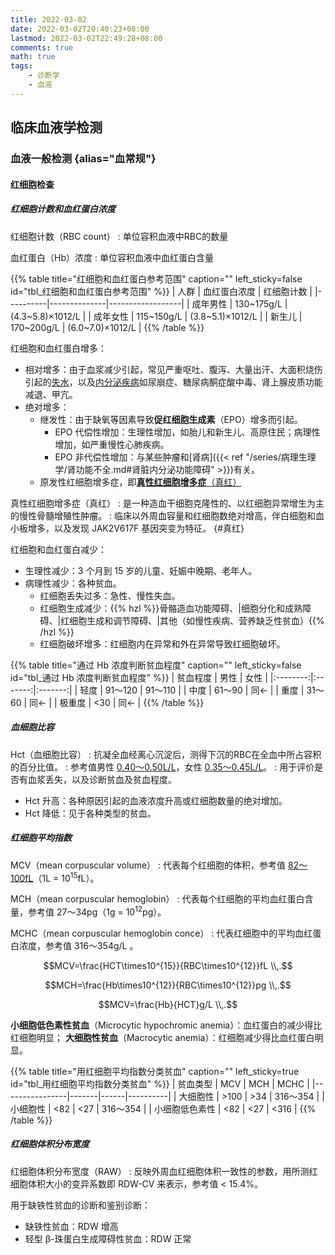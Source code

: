 ```yaml
---
title: 2022-03-02
date: 2022-03-02T20:40:23+08:00
lastmod: 2022-03-02T22:49:28+08:00
comments: true
math: true
tags:
    - 诊断学
    - 血液
---
```


## 临床血液学检测

### 血液一般检测 {alias="血常规"}

#### 红细胞检查

##### 红细胞计数和血红蛋白浓度

红细胞计数（RBC count）
: 单位容积血液中RBC的数量

血红蛋白（Hb）浓度
: 单位容积血液中血红蛋白含量

{{% table title="红细胞和血红蛋白参考范围" caption="" left_sticky=false id="tbl_红细胞和血红蛋白参考范围"  %}}
| 人群     | 血红蛋白浓度 | 红细胞计数       |
|----------|--------------|------------------|
| 成年男性 | 130~175g/L   | (4.3~5.8)×1012/L |
| 成年女性 | 115~150g/L   | (3.8~5.1)×1012/L |
| 新生儿   | 170~200g/L   | (6.0~7.0)×1012/L |
{{% /table %}}

红细胞和血红蛋白增多：

- 相对增多：由于血浆减少引起，常见严重呕吐、腹泻、大量出汗、大面积烧伤引起的<ins>失水</ins>，以及<ins>内分泌疾病</ins>如尿崩症、糖尿病酮症酸中毒、肾上腺皮质功能减退、甲亢。
- 绝对增多：
    - 继发性：由于缺氧等因素导致**促红细胞生成素**（EPO）增多而引起。
        - EPO 代偿性增加：生理性增加，如胎儿和新生儿、高原住民；病理性增加，如严重慢性心肺疾病。
        - EPO 非代偿性增加：与某些肿瘤和[肾病]({{< ref "/series/病理生理学/肾功能不全.md#肾脏内分泌功能障碍" >}})有关。
    - 原发性红细胞增多症，即[**真性红细胞增多症**（真红）](#真红)

真性红细胞增多症（真红）
: 是一种造血干细胞克隆性的、以红细胞异常增生为主的慢性骨髓增殖性肿瘤。
: 临床以外周血容量和红细胞数绝对增高，伴白细胞和血小板增多，以及发现 JAK2V617F 基因突变为特征。
{#真红}

红细胞和血红蛋白减少：

- 生理性减少：3 个月到 15 岁的儿童、妊娠中晚期、老年人。
- 病理性减少：各种贫血。
    - 红细胞丢失过多：急性、慢性失血。
    - 红细胞生成减少：{{% hzl %}}骨骼造血功能障碍、|细胞分化和成熟障碍、|红细胞生成和调节障碍、|其他（如慢性疾病、营养缺乏性贫血）{{% /hzl %}}
    - 红细胞破坏增多：红细胞内在异常和外在异常导致红细胞破坏。

{{% table title="通过 Hb 浓度判断贫血程度" caption="" left_sticky=false id="tbl_通过 Hb 浓度判断贫血程度"  %}}
| 贫血程度 |   男性  |   女性  |
|:--------:|:-------:|:-------:|
|   轻度   | 91～120 | 91～110 |
|   中度   |  61～90 |   同←   |
|   重度   |  31～60 |   同←   |
|  极重度  |   \<30  |   同←   |
{{% /table %}}

##### 血细胞比容

Hct（血细胞比容）
: 抗凝全血经离心沉淀后，测得下沉的RBC在全血中所占容积的百分比值。
: 参考值男性 <ins>0.40～0.50L/L</ins>，女性 <ins>0.35～0.45L/L</ins>。
: 用于评价是否有血浆丢失，以及诊断贫血及贫血程度。

- Hct 升高：各种原因引起的血液浓度升高或红细胞数量的绝对增加。
- Hct 降低：见于各种类型的贫血。

##### 红细胞平均指数

MCV（mean corpuscular volume）
: 代表每个红细胞的体积，参考值 <ins>82～100fL</ins>（1L = 10<sup>15</sup>fL）。

MCH（mean corpuscular hemoglobin）
: 代表每个红细胞的平均血红蛋白含量，参考值 27～34pg（1g = 10<sup>12</sup>pg）。

MCHC（mean corpuscular hemoglobin conce）
: 代表红细胞中的平均血红蛋白浓度，参考值 316～354g/L 。

$$MCV=\frac{HCT\times10^{15}}{RBC\times10^{12}}fL
\\,.$$

$$MCH=\frac{Hb\times10^{12}}{RBC\times10^{12}}pg
\\,.$$

$$MCV=\frac{Hb}{HCT}g/L
\\,.$$

**小细胞低色素性贫血**（Microcytic hypochromic anemia）：血红蛋白的减少得比红细胞明显；
**大细胞性贫血**（Macrocytic anemia）：红细胞减少得比血红蛋白明显。

{{% table title="用红细胞平均指数分类贫血" caption="" left_sticky=true id="tbl_用红细胞平均指数分类贫血"  %}}
| 贫血类型       | MCV   | MCH  | MCHC     |
|----------------|-------|------|----------|
| 大细胞性       | \>100 | \>34 | 316～354 |
| 小细胞性       | \<82  | \<27 | 316～354 |
| 小细胞低色素性 | \<82  | \<27 | \<316    |
{{% /table %}}

##### 红细胞体积分布宽度

红细胞体积分布宽度（RAW）
: 反映外周血红细胞体积一致性的参数，用所测红细胞体积大小的变异系数即 RDW-CV 来表示，参考值 \< 15.4%。

用于缺铁性贫血的诊断和鉴别诊断：
- 缺铁性贫血：RDW 增高
- 轻型 β-珠蛋白生成障碍性贫血：RDW 正常

<!-- TODO：未完成 -->
